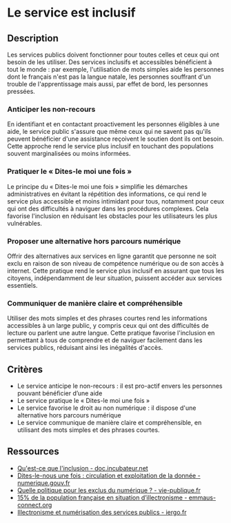 # Le service est inclusif

## Description

Les services publics doivent fonctionner pour toutes celles et ceux qui ont besoin de les utiliser. Des services inclusifs et accessibles bénéficient à tout le monde : par exemple, l'utilisation de mots simples aide les personnes dont le français n'est pas la langue natale, les personnes souffrant d'un trouble de l'apprentissage mais aussi, par effet de bord, les personnes pressées.

### Anticiper les non-recours

En identifiant et en contactant proactivement les personnes éligibles à une aide, le service public s'assure que même ceux qui ne savent pas qu'ils peuvent bénéficier d'une assistance reçoivent le soutien dont ils ont besoin. Cette approche rend le service plus inclusif en touchant des populations souvent marginalisées ou moins informées.

### Pratiquer le « Dites-le moi une fois »

Le principe du « Dites-le moi une fois » simplifie les démarches administratives en évitant la répétition des informations, ce qui rend le service plus accessible et moins intimidant pour tous, notamment pour ceux qui ont des difficultés à naviguer dans les procédures complexes. Cela favorise l'inclusion en réduisant les obstacles pour les utilisateurs les plus vulnérables.

### Proposer une alternative hors parcours numérique

Offrir des alternatives aux services en ligne garantit que personne ne soit exclu en raison de son niveau de compétence numérique ou de son accès à internet. Cette pratique rend le service plus inclusif en assurant que tous les citoyens, indépendamment de leur situation, puissent accéder aux services essentiels.

### Communiquer de manière claire et compréhensible

Utiliser des mots simples et des phrases courtes rend les informations accessibles à un large public, y compris ceux qui ont des difficultés de lecture ou parlent une autre langue. Cette pratique favorise l'inclusion en permettant à tous de comprendre et de naviguer facilement dans les services publics, réduisant ainsi les inégalités d'accès.


## Critères

- Le service anticipe le non-recours : il est pro-actif envers les personnes pouvant bénéficier d’une aide
- Le service pratique le « Dites-le moi une fois »
- Le service favorise le droit au non numérique : il dispose d'une alternative hors parcours numérique
- Le service communique de manière claire et compréhensible, en utilisant des mots simples et des phrases courtes.


## Ressources

- [Qu'est-ce que l'inclusion - doc.incubateur.net](https://doc.incubateur.net/communaute/gerer-son-produit/les-standards/accessibilite-and-inclusion/rendre-un-service-inclusif/quest-ce-que-linclusion)
- [Dites-le-nous une fois : circulation et exploitation de la donnée - numerique.gouv.fr](https://archive.numerique.gouv.fr/services/guichet-dites-le-nous-une-fois/)
- [Quelle politique pour les exclus du numérique ? - vie-publique.fr](https://www.vie-publique.fr/eclairage/18930-dematerialisation-quelle-politique-pour-les-exclus-du-numerique)
- [15% de la population française en situation d’illectronisme - emmaus-connect.org](https://emmaus-connect.org/2023/11/etude-insee-illectronisme-en-france-une-tendance-encourageante/)
- [Illectronisme et numérisation des services publics - iergo.fr](https://blocnotes.iergo.fr/articles/illectronisme-et-numerisation-des-services-publics/)